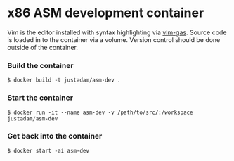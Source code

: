 x86 ASM development container
=============================

Vim is the editor installed with syntax highlighting via [vim-gas](https://github.com/Shirk/vim-gas/).
Source code is loaded in to the container via a volume.  Version control should be done outside of the container.

### Build the container

```
$ docker build -t justadam/asm-dev .
```

### Start the container

```
$ docker run -it --name asm-dev -v /path/to/src/:/workspace justadam/asm-dev
```

### Get back into the container

```
$ docker start -ai asm-dev
```
